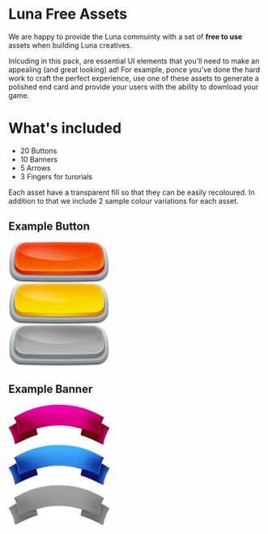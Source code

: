 # Luna Free Assets

We are happy to provide the Luna commuinty with a set of **free to use** assets when building Luna creatives. 

Inlcuding in this pack, are essential UI elements that you'll need to make an appealing (and great looking) ad! For example, ponce you've done the hard work to craft the perfect experience, use one of these assets to generate a polished end card and provide your users with the ability to download your game. 


# What's included

* 20 Buttons
* 10 Banners
* 5 Arrows
* 3 Fingers for turorials

Each asset have a transparent fill so that they can be easily recoloured. In addition to that we include 2 sample colour variations for each asset.

## Example Button

<img src="/Buttons/8/button_example.png" width="200" />

## Example Banner

<img src="/Banners/3/banner_example.png" width="200" />
